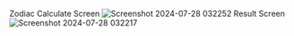 Zodiac Calculate Screen
![Screenshot 2024-07-28 032252](https://github.com/user-attachments/assets/11104930-3062-49e1-aa5e-c68daa22d5b1)
Result Screen
![Screenshot 2024-07-28 032217](https://github.com/user-attachments/assets/b63b0f06-e71a-46ec-9007-69f9e9fffd15)
